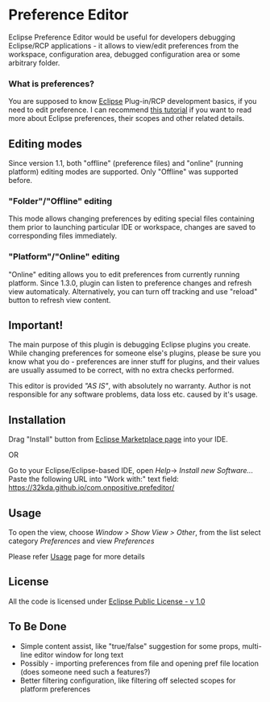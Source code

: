 # Preference Editor

Eclipse Preference Editor would be useful for developers debugging Eclipse/RCP applications - it allows to view/edit preferences from the workspace, configuration area, debugged configuration area or some arbitrary folder.

### What is preferences?

You are supposed to know [Eclipse](https://www.eclipse.org/) Plug-in/RCP development basics, if you need to edit preference. I can recommend [this tutorial](http://www.vogella.com/tutorials/EclipsePreferences/article.html) if you want to read more about Eclipse preferences, their scopes and other related details.

## Editing modes
Since version 1.1, both "offline" (preference files) and "online" (running platform) editing modes are supported. Only "Offline" was supported before.

### "Folder"/"Offline" editing
This mode allows changing preferences by editing special files containing them prior to launching particular IDE or workspace, changes are saved to corresponding files immediately.
 
### "Platform"/"Online" editing
"Online" editing allows you to edit preferences from currently running platform. Since 1.3.0, plugin can listen to preference changes and refresh view automaticaly. Alternatively, you can turn off tracking and use "reload" button to refresh view content.

## Important!

The main purpose of this plugin is debugging Eclipse plugins you create. While changing preferences for someone else's plugins, please be sure you know what you do - preferences are inner stuff for plugins, and their values are usually assumed to be correct, with no extra checks performed. 

This editor is provided *"AS IS"*, with absolutely no warranty. Author is not responsible for any software problems, data loss etc. caused by it's usage.

## Installation
Drag "Install" button from [Eclipse Marketplace page](https://marketplace.eclipse.org/content/preference-editor) into your IDE. 

OR

Go to your Eclipse/Eclipse-based IDE, open _Help_-> _Install new Software..._ Paste the following URL into "Work with:" text field: https://32kda.github.io/com.onpositive.prefeditor/

## Usage
To open the view, choose _Window > Show View > Other_, from the list select category _Preferences_ and view _Preferences_

Please refer [Usage](https://github.com/32kda/com.onpositive.prefeditor/wiki/Usage) page for more details

## License
All the code is licensed under [Eclipse Public License - v 1.0](https://www.eclipse.org/legal/epl-v10.html)

## To Be Done

 * Simple content assist, like "true/false" suggestion for some props, multi-line editor window for long text
 * Possibly - importing preferences from file and opening pref file location (does someone need such a features?)
 * Better filtering configuration, like filtering off selected scopes for platform preferences
